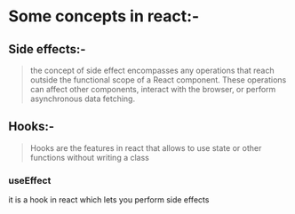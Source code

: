 # Some concepts in react:-

## Side effects:-

> the concept of side effect encompasses any operations that reach outside the functional scope of a React component. These operations can affect other components, interact with the browser, or perform asynchronous data fetching.

## Hooks:-

> Hooks are the features in react that allows to use state or other functions without writing a class

### useEffect
it is a hook in react which lets you perform side effects